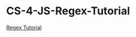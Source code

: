 # CS-4-JS-Regex-Tutorial

[Regex Tutorial](https://gist.github.com/Love4Tau/a441b587c27a1d5844a51f5b3a4086cd)